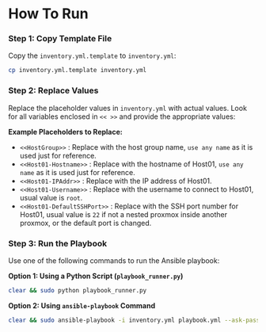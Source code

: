# How To Run

### Step 1: Copy Template File
Copy the `inventory.yml.template` to `inventory.yml`:

```bash
cp inventory.yml.template inventory.yml
```

### Step 2: Replace Values
Replace the placeholder values in `inventory.yml` with actual values. Look for all variables enclosed in `<< >>` and provide the appropriate values:

**Example Placeholders to Replace:**
- `<<HostGroup>>` : Replace with the host group name, `use any name` as it is used just for reference.
- `<<Host01-Hostname>>` : Replace with the hostname of Host01, `use any name` as it is used just for reference.
- `<<Host01-IPAddr>>` : Replace with the IP address of Host01.
- `<<Host01-Username>>` : Replace with the username to connect to Host01, usual value is `root`.
- `<<Host01-DefaultSSHPort>>` : Replace with the SSH port number for Host01, usual value is `22` if not a nested proxmox inside another proxmox, or the default port is changed.

### Step 3: Run the Playbook
Use one of the following commands to run the Ansible playbook:

**Option 1: Using a Python Script (`playbook_runner.py`)**
```bash
clear && sudo python playbook_runner.py
```

**Option 2: Using `ansible-playbook` Command**
```bash
clear && sudo ansible-playbook -i inventory.yml playbook.yml --ask-pass
```
